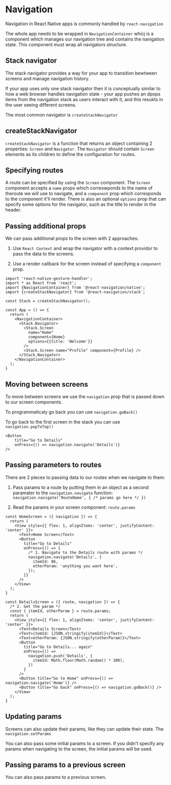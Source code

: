 # Navigation

Navigation in React Native apps is commonly handled by `react-navigation`

The whole app needs to be wrapped in `NavigationContainer` whicj is a component which manages our navigation tree and contains the navigation state. This component must wrap all navigators structure.

## Stack navigator

The stack navigator provides a way for your app to transition bewtween screens and manage navigation history.

If your app uses only one stack navigator then it is conceptually similar to how a web browser handles navigation state - your app pushes an dpops items from the navigation stack as users interact with it, and this resukts in the user seeing different screens.

The most common navigator is `createStackNavigator`

## createStackNavigator

`createStackNavigator` is a function that returns an object containing 2 properties: `Screen` and `Navigator`. The `Navigator` should contain `Screen` elements as its children to define the configuration for routes.

## Specifying routes

A route can be specified by using the `Screen` component. The `Screen` component accepts a `name` props which correswponds to the name of theroute we will use to navigate, and a `component` prop which corresponds to the component it'll render. There is also an optional `options` prop that can specify some options for the navigator, such as the title to render in the header.

## Passing additional props

We can pass additional props to the screen with 2 approaches:

1. Use `React Context` and wrap the navigator with a context providor to pass the data to the screens.

2. Use a render callback for the screen instead of specifying a `component` prop.

```
import 'react-native-gesture-handler';
import * as React from 'react';
import {NavigationContainer} from '@react-navigation/native';
import {createStackNavigator} from '@react-navigation/stack';

const Stack = createStackNavigator();

const App = () => {
  return (
    <NavigationContainer>
      <Stack.Navigator>
        <Stack.Screen
          name="Home"
          component={Home}
          options={{title: 'Welcome'}}
        />
        <Stack.Screen name="Profile" component={Profile} />
      </Stack.Navigator>
    </NavigationContainer>
  );
}
```

## Moving between screens

To move between screens we use the `navigation` prop that is passed down to our screen components.

To programmaticaly go back you can use `navigation.goBack()`

To go back to the first screen in the stack you can use `navigation.popToTop()`

```
<Button
    title="Go to Details"
    onPress={() => navigation.navigate('Details')}
/>
```

## Passing parameters to routes

There are 2 pieces to passing data to our routes when we navigate to them:

1. Pass params to a route by putting them in an object as a second paramater to the `navigation.navigate` function: `navigation.navigate('RouteName', { /* params go here */ })`

2. Read the params in your screen component: `route.params`

```
const HomeScreen = ({ navigation }) => {
  return (
    <View style={{ flex: 1, alignItems: 'center', justifyContent: 'center' }}>
      <Text>Home Screen</Text>
      <Button
        title="Go to Details"
        onPress={() => {
          /* 1. Navigate to the Details route with params */
          navigation.navigate('Details', {
            itemId: 86,
            otherParam: 'anything you want here',
          });
        }}
      />
    </View>
  );
}

const DetailsScreen = ({ route, navigation }) => {
  /* 2. Get the param */
  const { itemId, otherParam } = route.params;
  return (
    <View style={{ flex: 1, alignItems: 'center', justifyContent: 'center' }}>
      <Text>Details Screen</Text>
      <Text>itemId: {JSON.stringify(itemId)}</Text>
      <Text>otherParam: {JSON.stringify(otherParam)}</Text>
      <Button
        title="Go to Details... again"
        onPress={() =>
          navigation.push('Details', {
            itemId: Math.floor(Math.random() * 100),
          })
        }
      />
      <Button title="Go to Home" onPress={() => navigation.navigate('Home')} />
      <Button title="Go back" onPress={() => navigation.goBack()} />
    </View>
  );
}
```

## Updating params

Screens can also update their params, like they can update their state. The `navigation.setParams`

You can also pass some initial params to a screen. If you didn't specify any params when navigating to the screen, the initial params will be used.

## Passing params to a previous screen

You can also pass params to a previous screen.
